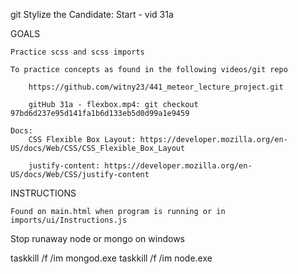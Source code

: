 
git Stylize the Candidate: Start - vid 31a

GOALS

    Practice scss and scss imports
    
    To practice concepts as found in the following videos/git repo

        https://github.com/witny23/441_meteor_lecture_project.git

        gitHub 31a - flexbox.mp4: git checkout 97bd6d237e95d141fa1b6d133eb5d0d99a1e9459

    Docs: 
        CSS Flexible Box Layout: https://developer.mozilla.org/en-US/docs/Web/CSS/CSS_Flexible_Box_Layout
        
        justify-content: https://developer.mozilla.org/en-US/docs/Web/CSS/justify-content
    


INSTRUCTIONS

    Found on main.html when program is running or in imports/ui/Instructions.js



Stop runaway node or mongo on windows

taskkill /f /im mongod.exe
taskkill /f /im node.exe